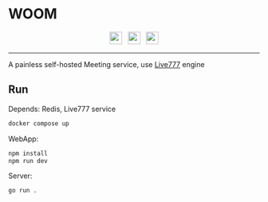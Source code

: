 # WOOM

<div align="center">
    <a href="https://discord.gg/mtSpDNwCAz"><img src="https://img.shields.io/badge/-Discord-424549?style=social&logo=discord" height=25></a>
    &nbsp;
    <a href="https://t.me/binbatlib"><img src="https://img.shields.io/badge/-Telegram-red?style=social&logo=telegram" height=25></a>
    &nbsp;
    <a href="https://twitter.com/binbatlab"><img src="https://img.shields.io/badge/-Twitter-red?style=social&logo=twitter" height=25></a>
</div>

---

A painless self-hosted Meeting service, use [Live777](https://github.com/binbat/live777) engine

## Run

Depends: Redis, Live777 service

```bash
docker compose up
```

WebApp:

```bash
npm install
npm run dev
```

Server:

```bash
go run .
```
